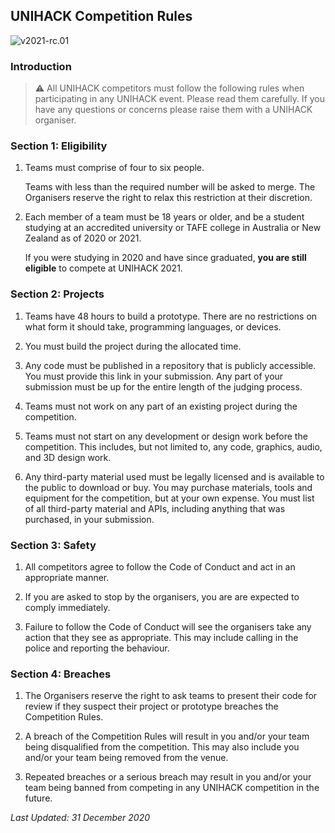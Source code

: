 ## UNIHACK Competition Rules

![v2021-rc.01](https://img.shields.io/badge/version-2021--rc.01-blue?style=for-the-badge)

### Introduction

> ⚠️ All UNIHACK competitors must follow the following rules when participating in
> any UNIHACK event. Please read them carefully. If you have any questions or concerns
> please raise them with a UNIHACK organiser.

### Section 1: Eligibility

1.  Teams must comprise of four to six people.

    Teams with less than the required number will be asked to merge. The Organisers
    reserve the right to relax this restriction at their discretion.

2.  Each member of a team must be 18 years or older, and be a student studying at
    an accredited university or TAFE college in Australia or New Zealand as of 2020
    or 2021.

    If you were studying in 2020 and have since graduated, **you are still eligible**
    to compete at UNIHACK 2021.

### Section 2: Projects

1.  Teams have 48 hours to build a prototype. There are no restrictions on what
    form it should take, programming languages, or devices.

2.  You must build the project during the allocated time.

3.  Any code must be published in a repository that is publicly accessible. You must
    provide this link in your submission. Any part of your submission must be up for
    the entire length of the judging process.

4.  Teams must not work on any part of an existing project during the competition.

5.  Teams must not start on any development or design work before the competition.
    This includes, but not limited to, any code, graphics, audio, and 3D design work.

6.  Any third-party material used must be legally licensed and is available to the
    public to download or buy. You may purchase materials, tools and equipment
    for the competition, but at your own expense. You must list of all third-party
    material and APIs, including anything that was purchased, in your submission.

### Section 3: Safety

1.  All competitors agree to follow the Code of Conduct and act in an appropriate
    manner.

2.  If you are asked to stop by the organisers, you are are expected to comply
    immediately.

3.  Failure to follow the Code of Conduct will see the organisers take any action
    that they see as appropriate. This may include calling in the police and reporting
    the behaviour.

### Section 4: Breaches

1.  The Organisers reserve the right to ask teams to present their code for review if
    they suspect their project or prototype breaches the Competition Rules.

2.  A breach of the Competition Rules will result in you and/or your team
    being disqualified from the competition. This may also include you and/or your
    team being removed from the venue.

3.  Repeated breaches or a serious breach may result in you and/or your team being
    banned from competing in any UNIHACK competition in the future.

_Last Updated: 31 December 2020_
